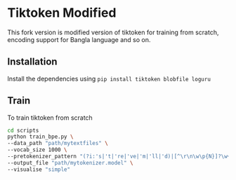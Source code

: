 # Tiktoken Modified
This fork version is modified version of tiktoken for training from scratch, encoding support for Bangla language and so on.

## Installation
Install the dependencies using `pip install tiktoken blobfile loguru`

## Train
To train tiktoken from scratch

```bash
cd scripts
python train_bpe.py \
--data_path "path/mytextfiles" \
--vocab_size 1000 \
--pretokenizer_pattern "(?i:'s|'t|'re|'ve|'m|'ll|'d)|[^\r\n\w\p{N}]?\w+|\p{N}+|\p{N}{1,3}| ?[^\s\p{L}\p{N}]+[\r\n]*|\s*[\r\n]+|\s+(?!\S)|\s+" \
--output_file "path/mytokenizer.model" \
--visualise "simple"
```

